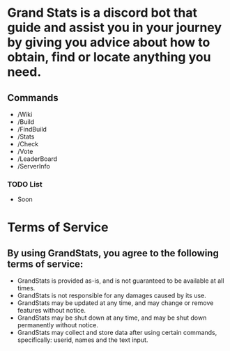 # Grand Stats is a discord bot that guide and assist you in your journey by giving you advice about how to obtain, find or locate anything you need.
## Commands
- /Wiki
- /Build
- /FindBuild
- /Stats
- /Check
- /Vote
- /LeaderBoard
- /ServerInfo
### TODO List
- Soon

# Terms of Service
## By using GrandStats, you agree to the following terms of service:

- GrandStats is provided as-is, and is not guaranteed to be available at all times.
- GrandStats is not responsible for any damages caused by its use.
- GrandStats may be updated at any time, and may change or remove features without notice.
- GrandStats may be shut down at any time, and may be shut down permanently without notice.
- GrandStats may collect and store data after using certain commands, specifically: userid, names and the text input.
